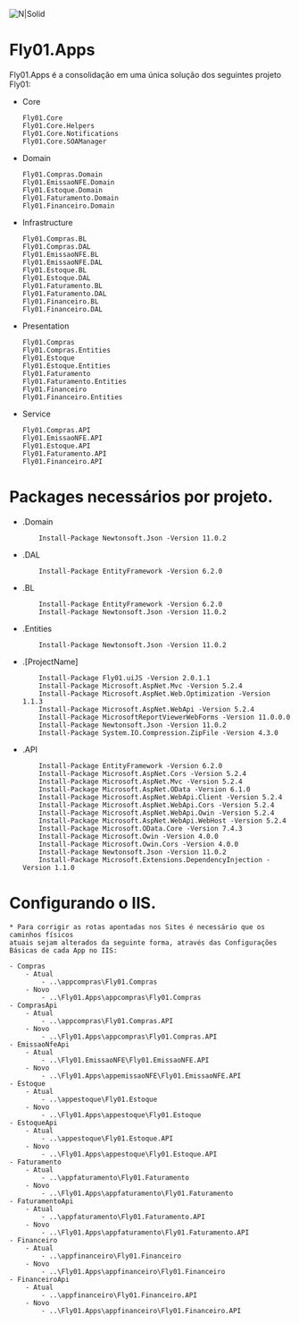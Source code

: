 ![N|Solid](https://cdnfly01.azureedge.net/img/fly01logopreto.png)

# Fly01.Apps

Fly01.Apps é a consolidação em uma única solução dos seguintes projeto Fly01:

  * Core
    ```
    Fly01.Core
    Fly01.Core.Helpers
    Fly01.Core.Notifications
    Fly01.Core.SOAManager
    ```
    
  * Domain
    ```
    Fly01.Compras.Domain
    Fly01.EmissaoNFE.Domain
    Fly01.Estoque.Domain
    Fly01.Faturamento.Domain
    Fly01.Financeiro.Domain
    ```
    
  * Infrastructure
    ```
    Fly01.Compras.BL
    Fly01.Compras.DAL
    Fly01.EmissaoNFE.BL
    Fly01.EmissaoNFE.DAL
    Fly01.Estoque.BL
    Fly01.Estoque.DAL
    Fly01.Faturamento.BL
    Fly01.Faturamento.DAL
    Fly01.Financeiro.BL
    Fly01.Financeiro.DAL
    ```
    
  * Presentation
    ```
    Fly01.Compras
    Fly01.Compras.Entities
    Fly01.Estoque
    Fly01.Estoque.Entities
    Fly01.Faturamento
    Fly01.Faturamento.Entities
    Fly01.Financeiro
    Fly01.Financeiro.Entities
    ```
    
  * Service
    ```
    Fly01.Compras.API
    Fly01.EmissaoNFE.API
    Fly01.Estoque.API
    Fly01.Faturamento.API
    Fly01.Financeiro.API
    ```
    
# Packages necessários por projeto.

  - .Domain
    ```
        Install-Package Newtonsoft.Json -Version 11.0.2
    ```
    
  - .DAL
    ```
        Install-Package EntityFramework -Version 6.2.0
    ```
    
  - .BL
    ```
        Install-Package EntityFramework -Version 6.2.0
        Install-Package Newtonsoft.Json -Version 11.0.2
    ```
    
  - .Entities
    ```
        Install-Package Newtonsoft.Json -Version 11.0.2
    ```
    
  - .[ProjectName]
    ```
        Install-Package Fly01.uiJS -Version 2.0.1.1
        Install-Package Microsoft.AspNet.Mvc -Version 5.2.4
        Install-Package Microsoft.AspNet.Web.Optimization -Version 1.1.3
        Install-Package Microsoft.AspNet.WebApi -Version 5.2.4
        Install-Package MicrosoftReportViewerWebForms -Version 11.0.0.0
        Install-Package Newtonsoft.Json -Version 11.0.2
        Install-Package System.IO.Compression.ZipFile -Version 4.3.0
    ```
    
  - .API
    ```
        Install-Package EntityFramework -Version 6.2.0
        Install-Package Microsoft.AspNet.Cors -Version 5.2.4
        Install-Package Microsoft.AspNet.Mvc -Version 5.2.4
        Install-Package Microsoft.AspNet.OData -Version 6.1.0
        Install-Package Microsoft.AspNet.WebApi.Client -Version 5.2.4
        Install-Package Microsoft.AspNet.WebApi.Cors -Version 5.2.4
        Install-Package Microsoft.AspNet.WebApi.Owin -Version 5.2.4
        Install-Package Microsoft.AspNet.WebApi.WebHost -Version 5.2.4
        Install-Package Microsoft.OData.Core -Version 7.4.3
        Install-Package Microsoft.Owin -Version 4.0.0
        Install-Package Microsoft.Owin.Cors -Version 4.0.0
        Install-Package Newtonsoft.Json -Version 11.0.2
        Install-Package Microsoft.Extensions.DependencyInjection -Version 1.1.0
    ```


# Configurando o IIS.
    * Para corrigir as rotas apontadas nos Sites é necessário que os caminhos físicos
    atuais sejam alterados da seguinte forma, através das Configurações Básicas de cada App no IIS:
    
    - Compras
        - Atual
            - ..\appcompras\Fly01.Compras
        - Novo
            - ..\Fly01.Apps\appcompras\Fly01.Compras
    - ComprasApi
        - Atual
            - ..\appcompras\Fly01.Compras.API
        - Novo
            - ..\Fly01.Apps\appcompras\Fly01.Compras.API
    - EmissaoNfeApi
        - Atual
            - ..\Fly01.EmissaoNFE\Fly01.EmissaoNFE.API
        - Novo
            - ..\Fly01.Apps\appemissaoNFE\Fly01.EmissaoNFE.API
    - Estoque
        - Atual
            - ..\appestoque\Fly01.Estoque
        - Novo
            - ..\Fly01.Apps\appestoque\Fly01.Estoque
    - EstoqueApi
        - Atual
            - ..\appestoque\Fly01.Estoque.API
        - Novo
            - ..\Fly01.Apps\appestoque\Fly01.Estoque.API
    - Faturamento
        - Atual
            - ..\appfaturamento\Fly01.Faturamento
        - Novo
            - ..\Fly01.Apps\appfaturamento\Fly01.Faturamento
    - FaturamentoApi
        - Atual
            - ..\appfaturamento\Fly01.Faturamento.API
        - Novo
            - ..\Fly01.Apps\appfaturamento\Fly01.Faturamento.API
    - Financeiro
        - Atual
            - ..\appfinanceiro\Fly01.Financeiro
        - Novo
            - ..\Fly01.Apps\appfinanceiro\Fly01.Financeiro
    - FinanceiroApi
        - Atual
            - ..\appfinanceiro\Fly01.Financeiro.API
        - Novo
            - ..\Fly01.Apps\appfinanceiro\Fly01.Financeiro.API
